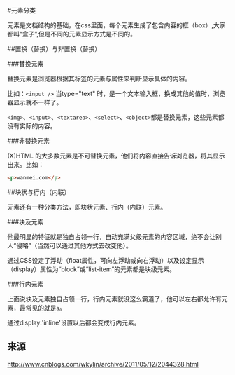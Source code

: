 #元素分类

元素是文档结构的基础，在css里面，每个元素生成了包含内容的框（box）,大家都叫“盒子”,但是不同的元素显示方式是不同的。

##置换（替换）与非置换（替换）

###替换元素

替换元素是浏览器根据其标签的元素与属性来判断显示具体的内容。

比如：`<input />` 当type="text" 时，是一个文本输入框，换成其他的值时，浏览器显示就不一样了。

`<img>`、`<input>`、`<textarea>`、`<select>`、`<object>`都是替换元素，这些元素都没有实际的内容。

###非替换元素

(X)HTML 的大多数元素是不可替换元素，他们将内容直接告诉浏览器，将其显示出来。比如：

```html
<p>wanmei.com</p>
```

##块状与行内（内联）

元素还有一种分类方法，即块状元素、行内（内联）元素。

###块及元素

他最明显的特征就是独自占领一行，自动充满父级元素的内容区域，绝不会让别人“侵略”（当然可以通过其他方式去改变他）。

通过CSS设定了浮动（float属性，可向左浮动或向右浮动）以及设定显示（display）属性为“block”或“list-item”的元素都是块级元素。

###行内元素

上面说块及元素独自占领一行，行内元素就没这么霸道了，他可以左右都允许有元素，最常见的就是`a`。

通过display:'inline'设置以后都会变成行内元素。

## 来源
http://www.cnblogs.com/wkylin/archive/2011/05/12/2044328.html
